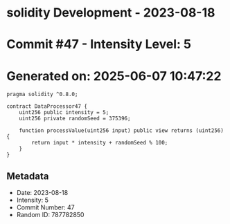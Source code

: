 ﻿# solidity Development - 2023-08-18
# Commit #47 - Intensity Level: 5
# Generated on: 2025-06-07 10:47:22
```solidity
pragma solidity ^0.8.0;

contract DataProcessor47 {
    uint256 public intensity = 5;
    uint256 private randomSeed = 375396;

    function processValue(uint256 input) public view returns (uint256) {
        return input * intensity + randomSeed % 100;
    }
}
```
## Metadata
- Date: 2023-08-18
- Intensity: 5
- Commit Number: 47
- Random ID: 787782850
